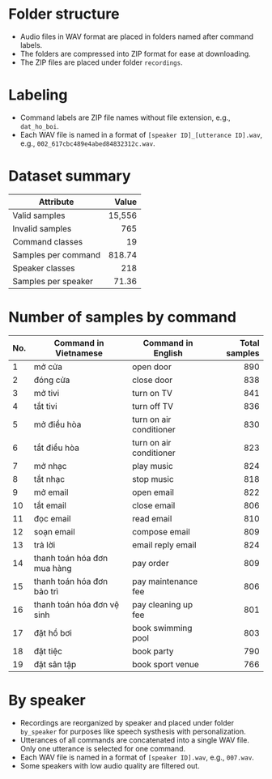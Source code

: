 # Folder structure
 - Audio files in WAV format are placed in folders named after command labels.
 - The folders are compressed into ZIP format for ease at downloading.
 - The ZIP files are placed under folder `recordings`.
# Labeling
- Command labels are ZIP file names without file extension, e.g., `dat_ho_boi`.
- Each WAV file is named in a format of `[speaker ID]_[utterance ID].wav`, e.g., `002_617cbc489e4abed84832312c.wav`.

# Dataset summary
| **Attribute**       | **Value** |
|---------------------|----------:|
| Valid samples       |    15,556 |
| Invalid samples     |       765 |
| Command classes     |        19 |
| Samples per command |    818.74 |
| Speaker classes     |       218 |
| Samples per speaker |     71.36 |

# Number of samples by command
| **No.** | **Command in Vietnamese** | **Command in English** | **Total samples** |
|----|----|----|----:|
| 1 | mở cửa | open door | 890 |
| 2 | đóng cửa | close door | 838 |
| 3 | mở tivi | turn on TV | 841 |
| 4 | tắt tivi | turn off TV| 836 |
| 5 | mở điều hòa | turn on air conditioner | 830|
| 6 | tắt điều hòa | turn on air conditioner | 823 |
| 7 | mở nhạc | play music | 824 |
| 8 | tắt nhạc | stop music | 818 |
| 9 | mở email | open email | 822 |
| 10 | tắt email | close email | 806 |
| 11 | đọc email | read email | 810 |
| 12 | soạn email | compose email | 809 |
| 13 | trả lời | email reply email | 824 |
| 14 | thanh toán hóa đơn mua hàng | pay order | 809 |
| 15 | thanh toán hóa đơn bảo trì | pay maintenance fee | 806 |
| 16 | thanh toán hóa đơn vệ sinh | pay cleaning up fee | 801 |
| 17 | đặt hồ bơi | book swimming pool | 803 |
| 18 | đặt tiệc | book party | 790 |
| 19 | đặt sân tập | book sport venue | 766 |

# By speaker
- Recordings are reorganized by speaker and placed under folder `by_speaker` for purposes like speech systhesis with personalization.
- Utterances of all commands are concatenated into a single WAV file. Only one utterance is selected for one command.
- Each WAV file is named in a format of `[speaker ID].wav`, e.g., `007.wav`.
- Some speakers with low audio quality are filtered out.